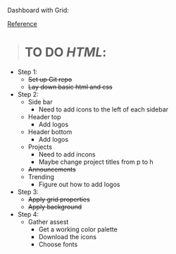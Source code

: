 Dashboard with Grid:

[Reference](https://cdn.statically.io/gh/TheOdinProject/curriculum/43cc6ab69fdfbef40d431a65677d2144668930ac/intermediate_html_css/grid/project_admin_dashboard/imgs/dashboard-project.png)

># TO DO _HTML_:
- Step 1:
    + ~~Set up Git repo~~
    + ~~Lay down basic html and css~~
- Step 2:
    + Side bar
        - Need to add icons to the left of each sidebar
    + Header top
        - Add logos
    + Header bottom
        - Add logos
    + Projects
        - Need to add incons
        - Maybe change project titles from p to h
    + ~~Announcements~~
    + Trending
        - Figure out how to add logos
- Step 3:
    - ~~Apply grid properties~~
    + ~~Apply background~~
- Step 4:
    + Gather assest
        - Get a working color palette
        - Download the icons
        - Choose fonts